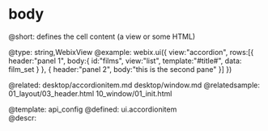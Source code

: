 body
=============


@short:
	defines the cell content (a view or some HTML)

@type: string,WebixView
@example:
webix.ui({ 
	view:"accordion",
 	rows:[{ 
		header:"panel 1",
		body:{ 
        	id:"films",
			view:"list",
			template:"#title#",
            data: film_set
		}
	},
	{ 
		header:"panel 2",
		body:"this is the second pane"
	}]
})

@related:
	desktop/accordionitem.md
    desktop/window.md
@relatedsample:
	01_layout/03_header.html
	10_window/01_init.html

@template:	api_config
@defined:	ui.accordionitem	
@descr:


